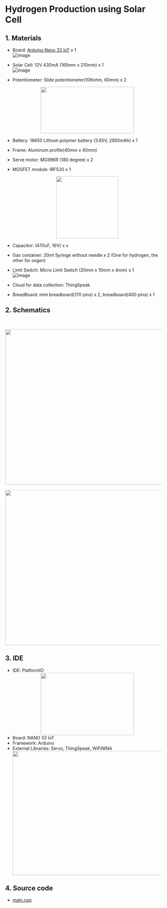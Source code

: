 # Hydrogen Production using Solar Cell 


## 1. Materials
 - Board: [Arduino Nano 33 IoT](https://store-usa.arduino.cc/products/arduino-nano-33-iot) x 1 
   <br>![image](https://user-images.githubusercontent.com/24539773/196139174-9f35df38-fccd-4a61-90d6-cf9083055df7.png)


 - Solar Cell: 12V 430mA (165mm x 210mm) x 1
   <br>![image](https://user-images.githubusercontent.com/24539773/196139610-4e6d90d5-6e4b-46d4-8e78-0af7e12ff71a.png)

 -  Potentiometer: Slide potentiometer(10Kohm, 60mm) x 2
    <br><center><img src="https://user-images.githubusercontent.com/24539773/196139798-0f99e40f-3033-4aea-8e89-70e18fa872e2.png" width="300" height="150"></center>

 -  Battery: 18650 Lithium polymer battery (3.65V, 2850mAh) x 1
 -  Frame: Aluminum profile(40mm x 40mm) 
 -  Serve motor: MG996R (180 degree) x 2
 -  MOSFET module: IRF520 x 1
    <br><center><img src="https://user-images.githubusercontent.com/24539773/196126013-d468d98e-1329-424f-954f-2957cacb88dc.png" width="200" height="200"></center>
 -  Capacitor: (470uF, 16V) x x
 -  Gas container: 20ml Syringe without needle x 2 (One for hydrogen, the other for oxgen)
 -  Limit Switch: Micro Limit Switch (20mm x 10mm x 4mm) x 1
    <br>![image](https://user-images.githubusercontent.com/24539773/196125048-a510d89f-af0a-44c9-9fc9-8f59de2e4870.png)

 -  Cloud for data collection: ThingSpeak
 -  BreadBoard: mini breadboard(170 pins) x 2, breadboard(400 pins) x 1 

## 2. Schematics
<br><center><img src="https://user-images.githubusercontent.com/24539773/196136024-046e4035-a7d5-4530-87c1-c7475ac1a868.png" width="800" height="500"></center>
<br><center><img src="https://user-images.githubusercontent.com/24539773/196137880-42384489-6d44-42a2-8436-636a1aa5b105.png" width="900" height="500"></center>


## 3. IDE
- IDE: PlatformIO
  <br><center><img src="https://user-images.githubusercontent.com/24539773/196131306-1eaf5d87-9d2f-4f19-916e-f541fe38f737.png" width="300" height="200"></center>
- Board: NANO 33 IoT
- Framework: Arduino
- External Libraries: Servo, ThingSpeak, WiFiNINA
  <br><center><img src="https://user-images.githubusercontent.com/24539773/196130832-361869a0-7b5f-4159-92f5-91269914a8f6.png" width="850" height="400"></center>

## 4. Source code
- [main.cpp](https://github.com/iispace/IoT/blob/main/Hydrogen_Prod/main.cpp)
